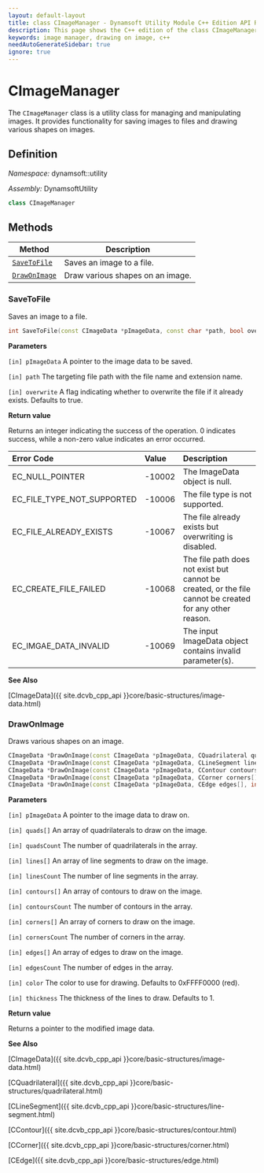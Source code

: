 ```yaml
---
layout: default-layout
title: class CImageManager - Dynamsoft Utility Module C++ Edition API Reference
description: This page shows the C++ edition of the class CImageManager in Dynamsoft Utility Module.
keywords: image manager, drawing on image, c++
needAutoGenerateSidebar: true
ignore: true
---
```


# CImageManager

The `CImageManager` class is a utility class for managing and manipulating images. It provides functionality for saving images to files and drawing various shapes on images.

## Definition

*Namespace:* dynamsoft::utility

*Assembly:* DynamsoftUtility

```cpp
class CImageManager
```

## Methods

| Method               | Description |
|----------------------|-------------|
| [`SaveToFile`](#savetofile) | Saves an image to a file. |
| [`DrawOnImage`](#drawonimage) | Draw various shapes on an image. |

### SaveToFile

Saves an image to a file.

```cpp
int SaveToFile(const CImageData *pImageData, const char *path, bool overwrite = true)
```

**Parameters**

`[in] pImageData` A pointer to the image data to be saved.

`[in] path` The targeting file path with the file name and extension name.

`[in] overwrite` A flag indicating whether to overwrite the file if it already exists. Defaults to true.

**Return value**

Returns an integer indicating the success of the operation. 0 indicates success, while a non-zero value indicates an error occurred.

| Error Code | Value | Description |
| :--------- | :---- | :---------- |
| EC_NULL_POINTER | -10002 | The ImageData object is null. |
| EC_FILE_TYPE_NOT_SUPPORTED | -10006 | The file type is not supported. |
| EC_FILE_ALREADY_EXISTS | -10067 | The file already exists but overwriting is disabled. |
| EC_CREATE_FILE_FAILED | -10068 | The file path does not exist but cannot be created, or the file cannot be created for any other reason. |
| EC_IMGAE_DATA_INVALID | -10069 | The input ImageData object contains invalid parameter(s). |

**See Also**

[CImageData]({{ site.dcvb_cpp_api }}core/basic-structures/image-data.html)

### DrawOnImage

Draws various shapes on an image.

```cpp
CImageData *DrawOnImage(const CImageData *pImageData, CQuadrilateral quads[], int quadsCount, int color=0xFFFF0000, int thickness=1);
CImageData *DrawOnImage(const CImageData *pImageData, CLineSegment lines[], int linesCount, int color=0xFFFF0000, int thickness=1);
CImageData *DrawOnImage(const CImageData *pImageData, CContour contours[], int contoursCount, int color=0xFFFF0000, int thickness=1);
CImageData *DrawOnImage(const CImageData *pImageData, CCorner corners[], int cornersCount, int color=0xFFFF0000, int thickness=1);
CImageData *DrawOnImage(const CImageData *pImageData, CEdge edges[], int edgesCount, int color=0xFFFF0000, int thickness=1);
```

**Parameters**

`[in] pImageData` A pointer to the image data to draw on.

`[in] quads[]` An array of quadrilaterals to draw on the image.

`[in] quadsCount` The number of quadrilaterals in the array.

`[in] lines[]` An array of line segments to draw on the image.

`[in] linesCount` The number of line segments in the array.

`[in] contours[]` An array of contours to draw on the image.

`[in] contoursCount` The number of contours in the array.

`[in] corners[]` An array of corners to draw on the image.

`[in] cornersCount` The number of corners in the array.

`[in] edges[]` An array of edges to draw on the image.

`[in] edgesCount` The number of edges in the array.

`[in] color` The color to use for drawing. Defaults to 0xFFFF0000 (red).

`[in] thickness` The thickness of the lines to draw. Defaults to 1.

**Return value**

Returns a pointer to the modified image data.

**See Also**

[CImageData]({{ site.dcvb_cpp_api }}core/basic-structures/image-data.html)

[CQuadrilateral]({{ site.dcvb_cpp_api }}core/basic-structures/quadrilateral.html)

[CLineSegment]({{ site.dcvb_cpp_api }}core/basic-structures/line-segment.html)

[CContour]({{ site.dcvb_cpp_api }}core/basic-structures/contour.html)

[CCorner]({{ site.dcvb_cpp_api }}core/basic-structures/corner.html)

[CEdge]({{ site.dcvb_cpp_api }}core/basic-structures/edge.html)
